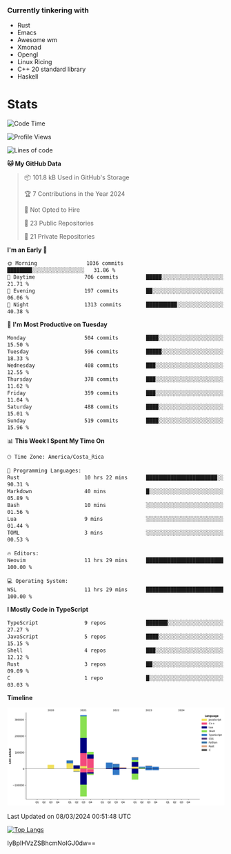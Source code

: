 ### Currently tinkering with
 - Rust
 - Emacs
 - Awesome wm
 - Xmonad
 - Opengl
 - Linux Ricing
 - C++ 20 standard library
 - Haskell

# Stats
<!--START_SECTION:waka-->
![Code Time](http://img.shields.io/badge/Code%20Time-843%20hrs%2018%20mins-blue)

![Profile Views](http://img.shields.io/badge/Profile%20Views-0-blue)

![Lines of code](https://img.shields.io/badge/From%20Hello%20World%20I%27ve%20Written-708.1%20thousand%20lines%20of%20code-blue)

**🐱 My GitHub Data** 

> 📦 101.8 kB Used in GitHub's Storage 
 > 
> 🏆 7 Contributions in the Year 2024
 > 
> 🚫 Not Opted to Hire
 > 
> 📜 23 Public Repositories 
 > 
> 🔑 21 Private Repositories 
 > 
**I'm an Early 🐤** 

```text
🌞 Morning                1036 commits        ████████░░░░░░░░░░░░░░░░░   31.86 % 
🌆 Daytime                706 commits         █████░░░░░░░░░░░░░░░░░░░░   21.71 % 
🌃 Evening                197 commits         ██░░░░░░░░░░░░░░░░░░░░░░░   06.06 % 
🌙 Night                  1313 commits        ██████████░░░░░░░░░░░░░░░   40.38 % 
```
📅 **I'm Most Productive on Tuesday** 

```text
Monday                   504 commits         ████░░░░░░░░░░░░░░░░░░░░░   15.50 % 
Tuesday                  596 commits         █████░░░░░░░░░░░░░░░░░░░░   18.33 % 
Wednesday                408 commits         ███░░░░░░░░░░░░░░░░░░░░░░   12.55 % 
Thursday                 378 commits         ███░░░░░░░░░░░░░░░░░░░░░░   11.62 % 
Friday                   359 commits         ███░░░░░░░░░░░░░░░░░░░░░░   11.04 % 
Saturday                 488 commits         ████░░░░░░░░░░░░░░░░░░░░░   15.01 % 
Sunday                   519 commits         ████░░░░░░░░░░░░░░░░░░░░░   15.96 % 
```


📊 **This Week I Spent My Time On** 

```text
🕑︎ Time Zone: America/Costa_Rica

💬 Programming Languages: 
Rust                     10 hrs 22 mins      ███████████████████████░░   90.31 % 
Markdown                 40 mins             █░░░░░░░░░░░░░░░░░░░░░░░░   05.89 % 
Bash                     10 mins             ░░░░░░░░░░░░░░░░░░░░░░░░░   01.56 % 
Lua                      9 mins              ░░░░░░░░░░░░░░░░░░░░░░░░░   01.44 % 
TOML                     3 mins              ░░░░░░░░░░░░░░░░░░░░░░░░░   00.53 % 

🔥 Editors: 
Neovim                   11 hrs 29 mins      █████████████████████████   100.00 % 

💻 Operating System: 
WSL                      11 hrs 29 mins      █████████████████████████   100.00 % 
```

**I Mostly Code in TypeScript** 

```text
TypeScript               9 repos             ███████░░░░░░░░░░░░░░░░░░   27.27 % 
JavaScript               5 repos             ████░░░░░░░░░░░░░░░░░░░░░   15.15 % 
Shell                    4 repos             ███░░░░░░░░░░░░░░░░░░░░░░   12.12 % 
Rust                     3 repos             ██░░░░░░░░░░░░░░░░░░░░░░░   09.09 % 
C                        1 repo              █░░░░░░░░░░░░░░░░░░░░░░░░   03.03 % 
```



**Timeline**

![Lines of Code chart](https://raw.githubusercontent.com/PandeCode/PandeCode/main/assets/bar_graph.png)


 Last Updated on 08/03/2024 00:51:48 UTC
<!--END_SECTION:waka-->
<!-- 
[![PandeCode's GitHub stats](https://github-readme-stats.vercel.app/api?username=PandeCode&theme=dracula&hide_border=true&show_icons=true)](https://github.com/anuraghazra/github-readme-stats)
-->
[![Top Langs](https://github-readme-stats.vercel.app/api/top-langs/?username=PandeCode&layout=compact&theme=dracula&hide_border=true)](https://github.com/anuraghazra/github-readme-stats)

IyBpIHVzZSBhcmNoIGJ0dw==
